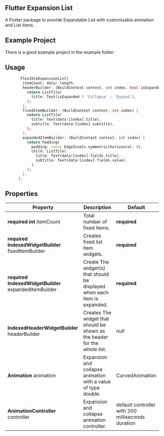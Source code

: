 ## Flutter Expansion List
A Flutter package to provide Expandable List with customizable animation
and List items.

## Example Project

There is a good example project in the example folder. 

## Usage

```dart
       FlexibleExpansionList(
        itemCount: data!.length,
        headerBuilder: (BuildContext context, int index, bool isExpanded) {
          return ListTile(
            title: Text(isExpanded ? 'Collapse' : 'Expand'),
          );
        },
        fixedItemBuilder: (BuildContext context, int index) {
          return ListTile(
            title: Text(data![index].title),
            subtitle: Text(data![index].subtitle),
          );
        },
        expandedItemBuilder: (BuildContext context, int index) {
          return Padding(
            padding: const EdgeInsets.symmetric(horizontal: 8),
            child: ListTile(
              title: Text(data![index].fields.title),
              subtitle: Text(data![index].fields.value),
            ),
          );
        },
      ),
```

## Properties

| Property                                              | Description                                                               | Default                                           |
| ----------------------------------------------------- | ------------------------------------------------------------------------- | ------------------------------------------------- |
| **required int** itemCount                            | Total number of fixed items.                                              | **required**                                      |
| **required IndexedWidgetBuilder** fixedItemBuilder    | Creates fixed list item widgets.                                          | **required**                                      |
| **required IndexedWidgetBuilder** expandedItemBuilder | Create The widget(s) that should be displayed when each item is expanded. | **required**                                      |
| **IndexedHeaderWidgetBuilder** headerBuilder          | Creates The widget that should be shown as the header for the whole list. | null                                              |
| **Animation<double>** animation                       | Expansion and collapse animation with a value of type double.             | CurvedAnimation                                   |
| **AnimationController** controller                    | Expansion and collapse animation controller.                              | default controller with 300 milliseconds duration |
